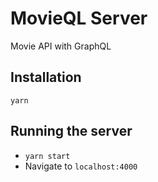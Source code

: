 # MovieQL Server

Movie API with GraphQL

## Installation

`yarn`

## Running the server

- `yarn start`
- Navigate to `localhost:4000`
